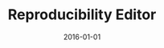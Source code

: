 ---
title: "Reproducibility Editor"
collection: professional
type: ""
permalink: /professional/2016-infosys
venue: '<a href="http://www.journals.elsevier.com/information-systems/" target="_blank">Information Systems Journal, Elsevier North-Holland</a>'
date: 2016-01-01
---